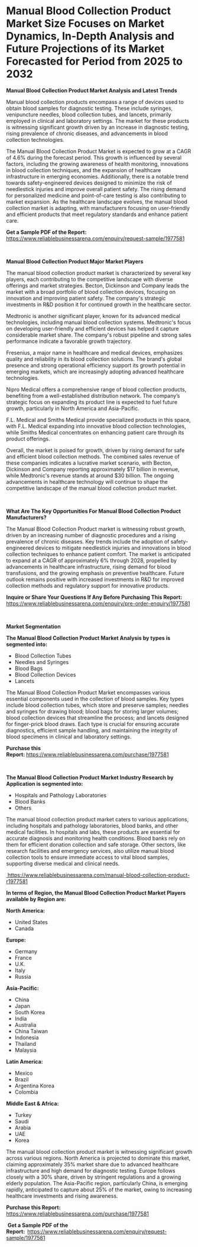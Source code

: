 <p><h1>Manual Blood Collection Product Market Size Focuses on Market Dynamics, In-Depth Analysis and Future Projections of its Market Forecasted for Period from 2025 to 2032</h1></p><p><strong>Manual Blood Collection Product Market Analysis and Latest Trends</strong></p>
<p><p>Manual blood collection products encompass a range of devices used to obtain blood samples for diagnostic testing. These include syringes, venipuncture needles, blood collection tubes, and lancets, primarily employed in clinical and laboratory settings. The market for these products is witnessing significant growth driven by an increase in diagnostic testing, rising prevalence of chronic diseases, and advancements in blood collection technologies.</p><p>The Manual Blood Collection Product Market is expected to grow at a CAGR of 4.6% during the forecast period. This growth is influenced by several factors, including the growing awareness of health monitoring, innovations in blood collection techniques, and the expansion of healthcare infrastructure in emerging economies. Additionally, there is a notable trend towards safety-engineered devices designed to minimize the risk of needlestick injuries and improve overall patient safety. The rising demand for personalized medicine and point-of-care testing is also contributing to market expansion. As the healthcare landscape evolves, the manual blood collection market is adapting, with manufacturers focusing on user-friendly and efficient products that meet regulatory standards and enhance patient care.</p></p>
<p><strong>Get a Sample PDF of the Report:&nbsp;</strong> <a href="https://www.reliablebusinessarena.com/enquiry/request-sample/1977581?utm_campaign=2956&utm_medium=2&utm_source=Github&utm_content=ia&utm_term=16042025&utm_id=manual-blood-collection-product">https://www.reliablebusinessarena.com/enquiry/request-sample/1977581</a></p>
<p>&nbsp;</p>
<p><strong>Manual Blood Collection Product Major Market Players</strong></p>
<p><p>The manual blood collection product market is characterized by several key players, each contributing to the competitive landscape with diverse offerings and market strategies. Becton, Dickinson and Company leads the market with a broad portfolio of blood collection devices, focusing on innovation and improving patient safety. The company's strategic investments in R&D position it for continued growth in the healthcare sector.</p><p>Medtronic is another significant player, known for its advanced medical technologies, including manual blood collection systems. Medtronic's focus on developing user-friendly and efficient devices has helped it capture considerable market share. The company's robust pipeline and strong sales performance indicate a favorable growth trajectory.</p><p>Fresenius, a major name in healthcare and medical devices, emphasizes quality and reliability in its blood collection solutions. The brand's global presence and strong operational efficiency support its growth potential in emerging markets, which are increasingly adopting advanced healthcare technologies.</p><p>Nipro Medical offers a comprehensive range of blood collection products, benefiting from a well-established distribution network. The company’s strategic focus on expanding its product line is expected to fuel future growth, particularly in North America and Asia-Pacific.</p><p>F.L. Medical and Smiths Medical provide specialized products in this space, with F.L. Medical expanding into innovative blood collection technologies, while Smiths Medical concentrates on enhancing patient care through its product offerings.</p><p>Overall, the market is poised for growth, driven by rising demand for safe and efficient blood collection methods. The combined sales revenue of these companies indicates a lucrative market scenario, with Becton, Dickinson and Company reporting approximately $17 billion in revenue, while Medtronic's revenue stands at around $30 billion. The ongoing advancements in healthcare technology will continue to shape the competitive landscape of the manual blood collection product market.</p></p>
<p>&nbsp;</p>
<p><strong>What Are The Key Opportunities For Manual Blood Collection Product Manufacturers?</strong></p>
<p><p>The Manual Blood Collection Product market is witnessing robust growth, driven by an increasing number of diagnostic procedures and a rising prevalence of chronic diseases. Key trends include the adoption of safety-engineered devices to mitigate needlestick injuries and innovations in blood collection techniques to enhance patient comfort. The market is anticipated to expand at a CAGR of approximately 6% through 2028, propelled by advancements in healthcare infrastructure, rising demand for blood transfusions, and the growing emphasis on preventive healthcare. Future outlook remains positive with increased investments in R&D for improved collection methods and regulatory support for innovative products.</p></p>
<p><strong>Inquire or Share Your Questions If Any Before Purchasing This Report:</strong> <a href="https://www.reliablebusinessarena.com/enquiry/pre-order-enquiry/1977581?utm_campaign=2956&utm_medium=2&utm_source=Github&utm_content=ia&utm_term=16042025&utm_id=manual-blood-collection-product">https://www.reliablebusinessarena.com/enquiry/pre-order-enquiry/1977581</a></p>
<p>&nbsp;</p>
<p><strong>Market Segmentation</strong></p>
<p><strong>The Manual Blood Collection Product Market Analysis by types is segmented into:</strong></p>
<p><ul><li>Blood Collection Tubes</li><li>Needles and Syringes</li><li>Blood Bags</li><li>Blood Collection Devices</li><li>Lancets</li></ul></p>
<p><p>The Manual Blood Collection Product Market encompasses various essential components used in the collection of blood samples. Key types include blood collection tubes, which store and preserve samples; needles and syringes for drawing blood; blood bags for storing larger volumes; blood collection devices that streamline the process; and lancets designed for finger-prick blood draws. Each type is crucial for ensuring accurate diagnostics, efficient sample handling, and maintaining the integrity of blood specimens in clinical and laboratory settings.</p></p>
<p><strong>Purchase this Report:&nbsp;</strong><a href="https://www.reliablebusinessarena.com/purchase/1977581?utm_campaign=2956&utm_medium=2&utm_source=Github&utm_content=ia&utm_term=16042025&utm_id=manual-blood-collection-product">https://www.reliablebusinessarena.com/purchase/1977581</a></p>
<p>&nbsp;</p>
<p><strong>The Manual Blood Collection Product Market Industry Research by Application is segmented into:</strong></p>
<p><ul><li>Hospitals and Pathology Laboratories</li><li>Blood Banks</li><li>Others</li></ul></p>
<p><p>The manual blood collection product market caters to various applications, including hospitals and pathology laboratories, blood banks, and other medical facilities. In hospitals and labs, these products are essential for accurate diagnosis and monitoring health conditions. Blood banks rely on them for efficient donation collection and safe storage. Other sectors, like research facilities and emergency services, also utilize manual blood collection tools to ensure immediate access to vital blood samples, supporting diverse medical and clinical needs.</p></p>
<p><a href="https://www.reliablebusinessarena.com/manual-blood-collection-product-r1977581?utm_campaign=2956&utm_medium=2&utm_source=Github&utm_content=ia&utm_term=16042025&utm_id=manual-blood-collection-product">&nbsp;https://www.reliablebusinessarena.com/manual-blood-collection-product-r1977581</a></p>
<p><strong>In terms of Region, the Manual Blood Collection Product Market Players available by Region are:</strong></p>
<p>
    <p> <strong> North America: </strong>
        <ul>
            <li>United States</li>
            <li>Canada</li>
        </ul>
        </p> 
    <p> <strong> Europe: </strong>
        <ul>
            <li>Germany</li>
            <li>France</li>
            <li>U.K.</li>
            <li>Italy</li>
            <li>Russia</li>
        </ul>
        </p> 
    <p> <strong> Asia-Pacific: </strong>
        <ul>
            <li>China</li>
            <li>Japan</li>
            <li>South Korea</li>
            <li>India</li>
            <li>Australia</li>
            <li>China Taiwan</li>
            <li>Indonesia</li>
            <li>Thailand</li>
            <li>Malaysia</li>
        </ul>
        </p> 
    <p> <strong> Latin America: </strong>
        <ul>
            <li>Mexico</li>
            <li>Brazil</li>
            <li>Argentina Korea</li>
            <li>Colombia</li>
        </ul>
        </p> 
    <p> <strong> Middle East & Africa: </strong>
        <ul>
            <li>Turkey</li>
            <li>Saudi</li>
            <li>Arabia</li>
            <li>UAE</li>
            <li>Korea</li>
        </ul>
    </p>
    </p>
<p><p>The manual blood collection product market is witnessing significant growth across various regions. North America is projected to dominate this market, claiming approximately 35% market share due to advanced healthcare infrastructure and high demand for diagnostic testing. Europe follows closely with a 30% share, driven by stringent regulations and a growing elderly population. The Asia-Pacific region, particularly China, is emerging rapidly, anticipated to capture about 25% of the market, owing to increasing healthcare investments and rising awareness. </p></p>
<p><strong>Purchase this Report: </strong><a href="https://www.reliablebusinessarena.com/purchase/1977581?utm_campaign=2956&utm_medium=2&utm_source=Github&utm_content=ia&utm_term=16042025&utm_id=manual-blood-collection-product">https://www.reliablebusinessarena.com/purchase/1977581</a></p>
<p>&nbsp;<strong>Get a Sample PDF of the Report:&nbsp;&nbsp;</strong><a href="https://www.reliablebusinessarena.com/enquiry/request-sample/1977581?utm_campaign=2956&utm_medium=2&utm_source=Github&utm_content=ia&utm_term=16042025&utm_id=manual-blood-collection-product">https://www.reliablebusinessarena.com/enquiry/request-sample/1977581</a></p>
<p><strong></strong></p>
<p><p></p><p></p><p></p></p>